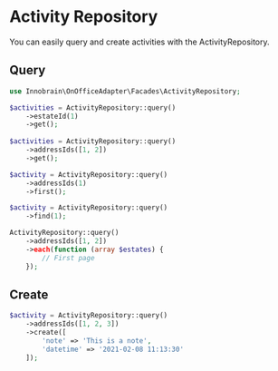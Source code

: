 # Activity Repository

You can easily query and create activities with the ActivityRepository.

## Query

```php
use Innobrain\OnOfficeAdapter\Facades\ActivityRepository;

$activities = ActivityRepository::query()
    ->estateId(1)
    ->get();
 
$activities = ActivityRepository::query()
    ->addressIds([1, 2])
    ->get();

$activity = ActivityRepository::query()
    ->addressIds(1)
    ->first();

$activity = ActivityRepository::query()
    ->find(1);

ActivityRepository::query()
    ->addressIds([1, 2])
    ->each(function (array $estates) {
        // First page
    });
```

## Create
```php
$activity = ActivityRepository::query()
    ->addressIds([1, 2, 3])
    ->create([
        'note' => 'This is a note',
        'datetime' => '2021-02-08 11:13:30'
    ]);
```
